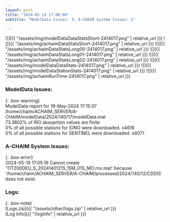 ```yaml
---
layout: post
title: "2024-05-19 17:00:00"
subtitle: "ModelData Issues: 3; A-CHAIM System Issues: 1"

---
```


![]({{ "/assets/img/modelDataDataStatsShort-2414017.png" | relative_url }})
![]({{ "/assets/img/achaimDataStatsShort-2414017.png" | relative_url }})
![]({{ "/assets/img/achaimDataStatsLong00-2414017.png" | relative_url }})
![]({{ "/assets/img/achaimDataStatsLong01-2414017.png" | relative_url }})
![]({{ "/assets/img/achaimDataStatsLong02-2414017.png" | relative_url }})
![]({{ "/assets/img/modelDataDataStats-2414017.png" | relative_url }})
![]({{ "/assets/img/modelDataStationStats-2414017.png" | relative_url }})
![]({{ "/assets/img/achaimRunTime-2414017.png" | relative_url }})


### ModelData Issues:  
  
{: .box-warning}  
 ModelData report for 19-May-2024 17:15:07   
 /home/chaim/ACHAIM_SERVER/A-CHAIM/modelData/2024/140/17/modelData.mat   
 73.3802% of RIO absoprtion values are finite   
 0% of all possible stations for IONO were downloaded. x4616   
 0% of all possible stations for SENTINEL were downloaded. x4071   
  
### A-CHAIM System Issues:  
  
{: .box-error}  
2024-05-19 17:05:16 Cannot create 'TIT200DEU_S_20241401215_15M_01S_MO.rnx.mat' because '/home/chaim/ACHAIM_SERVER/A-CHAIM/processed/2024/140/12/CDDIS' does not exist.  

### Logs:  
  
{: .box-note}  
[Logs.zip]({{ "/assets/other/logs.zip" | relative_url }})  
[Log Info]({{ "/logInfo" | relative_url }})  
